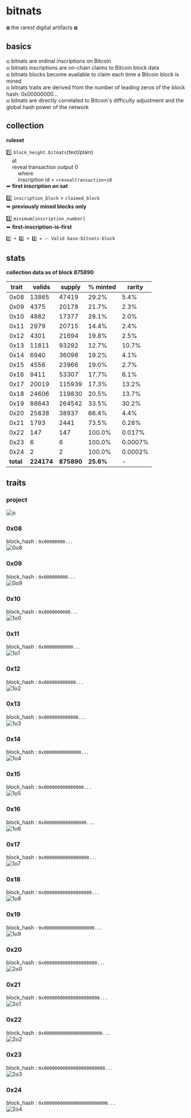 # bitnats

**⦻** the rarest digital artifacts **⦻**

## basics

⦻ bitnats are ordinal inscriptions on Bitcoin  
⦻ bitnats inscriptions are on-chain claims to Bitcoin block data  
⦻ bitnats blocks become available to claim each time a Bitcoin block is mined  
⦻ bitnats traits are derived from the number of leading zeros of the block hash: 0x00000000...  
⦻ bitnats are directly correlated to Bitcoin's difficulty adjustment and the global hash power of the network  

## collection

**ruleset**  

1️⃣ `block_height.bitnats`(text/plain)  
&nbsp;&nbsp;&nbsp;&nbsp;at  
&nbsp;&nbsp;&nbsp;&nbsp;reveal transaction output 0  
&nbsp;&nbsp;&nbsp;&nbsp;&nbsp;&nbsp;&nbsp;&nbsp;where  
&nbsp;&nbsp;&nbsp;&nbsp;&nbsp;&nbsp;&nbsp;&nbsp;inscription id = `<revealtransaction>i0`  
➥ **first inscription on sat**  

2️⃣ `inscription_block` > `claimed_block`  
➥ **previously mined blocks only**  

3️⃣ `minimum[inscription_number]`  
➥ **first-inscription-is-first**  

`1️⃣ + 2️⃣ + 3️⃣ = ✅ Valid base-bitnats-block`

## stats

**collection data as of block 875890**

| trait | valids | supply | % minted | rarity |
|-------| -------| -------| -------- | ------- |
| 0x08 | 13865 | 47419 | 29.2% | 5.4% |
| 0x09 | 4375 | 20178 | 21.7% | 2.3% |
| 0x10 | 4882 | 17377 | 28.1% | 2.0% |
| 0x11 | 2979 | 20715 | 14.4% | 2.4% |
| 0x12 | 4301 | 21694 | 19.8% | 2.5% |
| 0x13 | 11811 | 93292 | 12.7% | 10.7% |
| 0x14 | 6940 | 36098 | 19.2% | 4.1% |
| 0x15 | 4556 | 23966 | 19.0% | 2.7% |
| 0x16 | 9411 | 53307 | 17.7% | 6.1% |
| 0x17 | 20019 | 115939 | 17.3% | 13.2% |
| 0x18 | 24606 | 119830 | 20.5% | 13.7% |
| 0x19 | 88643 | 264542 | 33.5% | 30.2% |
| 0x20 | 25838 | 38937 | 66.4% | 4.4% |
| 0x21 | 1793 | 2441 | 73.5% | 0.28% |
| 0x22 | 147 | 147 | 100.0% | 0.017% |
| 0x23 | 6 | 6 | 100.0% | 0.0007% |
| 0x24 | 2 | 2 | 100.0% | 0.0002% |
| **total** | **224174** | **875890** | **25.6%** | - |

## traits

### project

![⦻](images/0.svg)

### 0x08

block_hash : `0x00000000...`  
![0⦻8](images/08.svg)

### 0x09

block_hash : `0x000000000...`  
![0⦻9](images/09.svg)

### 0x10

block_hash : `0x0000000000...`  
![1⦻0](images/10.svg)

### 0x11

block_hash : `0x00000000000...`  
![1⦻1](images/11.svg)

### 0x12

block_hash : `0x000000000000...`  
![1⦻2](images/12.svg)

### 0x13

block_hash : `0x0000000000000...`  
![1⦻3](images/13.svg)

### 0x14

block_hash : `0x00000000000000...`  
![1⦻4](images/14.svg)

### 0x15

block_hash : `0x000000000000000...`  
![1⦻5](images/15.svg)

### 0x16

block_hash : `0x0000000000000000...`  
![1⦻6](images/16.svg)

### 0x17

block_hash : `0x00000000000000000...`  
![1⦻7](images/17.svg)

### 0x18

block_hash : `0x000000000000000000...`  
![1⦻8](images/18.svg)

### 0x19

block_hash : `0x0000000000000000000...`  
![1⦻9](images/19.svg)

### 0x20

block_hash : `0x00000000000000000000...`  
![2⦻0](images/20.svg)

### 0x21

block_hash : `0x000000000000000000000...`  
![2⦻1](images/21.svg)

### 0x22

block_hash : `0x0000000000000000000000...`  
![2⦻2](images/22.svg)

### 0x23

block_hash : `0x00000000000000000000000...`  
![2⦻3](images/23.svg)  

### 0x24

block_hash : `0x000000000000000000000000...`  
![2⦻4](images/24.svg)

